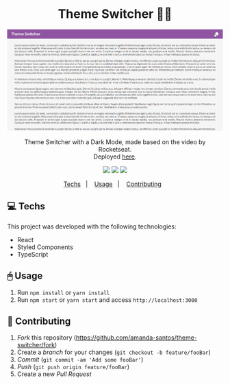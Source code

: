<h1 align="center">
    Theme Switcher 🌙🌞
</h1>
<img src="assets/demo.gif" />
<p align="center">
	Theme Switcher with a Dark Mode, made based on the video by Rocketseat.
	<br>
  Deployed <a href="https://themeswitch.netlify.app/">here</a>.
</p>
<p align="center">
    <img src="https://img.shields.io/netlify/664c9a22-1949-48e2-ab83-237026a7b8f3?style=flat-square" />
	<img src="https://img.shields.io/npm/v/npm" />
	<img src="https://img.shields.io/github/license/amanda-santos/theme-switcher?style=flat-square" />
</p>
<p align="center">
  <a href="#-techs">Techs</a>&nbsp;&nbsp;&nbsp;|&nbsp;&nbsp;&nbsp;
  <a href="#-usage">Usage</a>&nbsp;&nbsp;&nbsp;|&nbsp;&nbsp;&nbsp;
  <a href="#-contributing">Contributing</a>&nbsp;&nbsp;&nbsp;
</p>

## 💻 Techs

This project was developed with the following technologies:

- React
- Styled Components
- TypeScript

## 🖱 Usage

1.  Run `npm install` or `yarn install`
2.  Run `npm start` or `yarn start` and access `http://localhost:3000`

## 🤔 Contributing

1. _Fork_ this repository (<https://github.com/amanda-santos/theme-switcher/fork>)
2. Create a _branch_ for your changes (`git checkout -b feature/fooBar`)
3. _Commit_ (`git commit -am 'Add some fooBar'`)
4. _Push_ (`git push origin feature/fooBar`)
5. Create a new _Pull Request_
